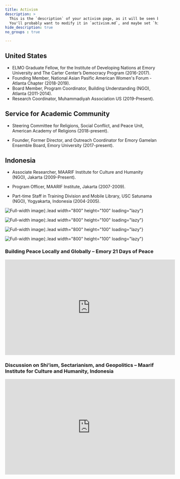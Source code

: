 ```yaml
---
title: Activism
description: >
  This is the `description` of your activism page, as it will be seen by search engines.
  You'll probably want to modify it in `activism.md`, and maybe set `hide_description` to `true` in the front matter.
hide_description: true
no_groups : true

---
```

## United States
 
- ELMO Graduate Fellow, for the Institute of Developing Nations at Emory University  and The Carter Center’s Democracy Program (2016-2017).
- Founding Member, National Asian Pasific American Women's Forum - Atlanta Chapter (2018-2019).
- Board Member, Program Coordinator, Building Understanding (NGO), Atlanta (2011-2014).
- Research Coordinator, Muhammadiyah Association US (2019-Present).
 

## Service for Academic Community
- Steering Committee for Religions, Social Conflict, and Peace Unit,
American Academy of Religions (2018-present).
 
- Founder, Former Director, and Outreach Coordinator for Emory Gamelan Ensemble Board, Emory University (2017-present).
 
 
 
## Indonesia 
- Associate Researcher, MAARIF Institute for Culture and Humanity (NGO), Jakarta (2009-Present).
 
- Program Officer, MAARIF Institute, Jakarta (2007-2009).
 
- Part-time Staff in Training Division and Mobile Library, USC Satunama (NGO), Yogyakarta, Indonesia (2004-2005).

![Full-width image](https://sarahmuwahidah.files.wordpress.com/2017/03/14444878_1214585105251020_2805503177160437773_o.jpg){:.lead width="800" height="100" loading="lazy"}

![Full-width image](https://sarahmuwahidah.files.wordpress.com/2017/02/screen-shot-2017-01-12-at-4-41-23-pm.png){:.lead width="800" height="100" loading="lazy"}

![Full-width image](https://sarahmuwahidah.files.wordpress.com/2017/02/screen-shot-2017-02-09-at-12-11-51-pm.png){:.lead width="800" height="100" loading="lazy"}

![Full-width image](https://sarahmuwahidah.files.wordpress.com/2017/02/screen-shot-2017-02-09-at-12-12-09-pm.png){:.lead width="800" height="100" loading="lazy"}

### Building Peace Locally and Globally – Emory 21 Days of Peace

<iframe width="560" height="315" src="https://www.youtube.com/embed/4zW7h1epvWQ" frameborder="0" allow="accelerometer; autoplay; clipboard-write; encrypted-media; gyroscope; picture-in-picture" allowfullscreen></iframe>

### Discussion on Shi’ism, Sectarianism, and Geopolitics – Maarif Institute for Culture and Humanity, Indonesia

<iframe width="560" height="315" src="https://www.youtube.com/embed/oHDqRbt8mgk" frameborder="0" allow="accelerometer; autoplay; clipboard-write; encrypted-media; gyroscope; picture-in-picture" allowfullscreen></iframe>